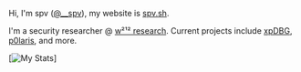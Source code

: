 Hi, I'm spv ([@__spv](https://twitter.com/__spv)), my website is [spv.sh](https://spv.sh).

I'm a security researcher @ [w²¹² research](https://w212research.com). Current projects include [xpDBG](https://xpDBG.org), [p0laris](https://p0laris.dev), and more.

[![My Stats](https://github-readme-stats.vercel.app/api?username=spv420&theme=dark)]
